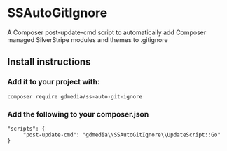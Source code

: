 # SSAutoGitIgnore
A Composer post-update-cmd script to automatically add Composer managed SilverStripe modules and themes to .gitignore

## Install instructions
### Add it to your project with:
`composer require gdmedia/ss-auto-git-ignore`
### Add the following to your composer.json
```
"scripts": {
     "post-update-cmd": "gdmedia\\SSAutoGitIgnore\\UpdateScript::Go"
}
```
